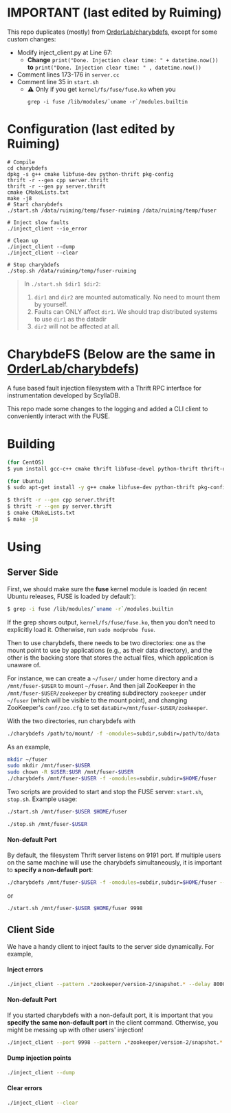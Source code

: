 IMPORTANT (last edited by Ruiming)
==========

This repo duplicates (mostly) from [OrderLab/charybdefs](https://github.com/OrderLab/charybdefs), except for some custom changes:
* Modify inject_client.py at Line 67:
    * **Change** `print("Done. Injection clear time: " + datetime.now())` **to** `print("Done. Injection clear time: " , datetime.now())`
* Comment lines 173-176 in `server.cc`
* Comment line 35 in `start.sh`
  * :warning: Only if you get `kernel/fs/fuse/fuse.ko` when you
    ```
    grep -i fuse /lib/modules/`uname -r`/modules.builtin
    ```
    
Configuration (last edited by Ruiming)
==========
```
# Compile
cd charybdefs
dpkg -s g++ cmake libfuse-dev python-thrift pkg-config
thrift -r --gen cpp server.thrift
thrift -r --gen py server.thrift
cmake CMakeLists.txt
make -j8
# Start charybdefs
./start.sh /data/ruiming/temp/fuser-ruiming /data/ruiming/temp/fuser

# Inject slow faults
./inject_client --io_error

# Clean up
./inject_client --dump
./inject_client --clear

# Stop charybdefs
./stop.sh /data/ruiming/temp/fuser-ruiming
```
> In `./start.sh $dir1 $dir2`: 
> 1. `dir1` and `dir2` are mounted automatically. No need to mount them by yourself.
> 2. Faults can ONLY affect `dir1`. We should trap distributed systems to use `dir1` as the datadir
> 3. `dir2` will not be affected at all.


CharybdeFS (Below are the same in [OrderLab/charybdefs](https://github.com/OrderLab/charybdefs))
==========

A fuse based fault injection filesystem
with a Thrift RPC interface for instrumentation developed by ScyllaDB.

This repo made some changes to the logging and added a CLI client to 
conveniently interact with the FUSE.

Building
========

```sh
(for CentOS)
$ yum install gcc-c++ cmake thrift libfuse-devel python-thrift thrift-devel 

(for Ubuntu)
$ sudo apt-get install -y g++ cmake libfuse-dev python-thrift pkg-config

$ thrift -r --gen cpp server.thrift
$ thrift -r --gen py server.thrift
$ cmake CMakeLists.txt
$ make -j8
```

Using
=====

Server Side
-----------

First, we should make sure the **fuse** kernel module is loaded (in recent 
Ubuntu releases, FUSE is loaded by default'):

```sh
$ grep -i fuse /lib/modules/`uname -r`/modules.builtin
```
If the grep shows output, `kernel/fs/fuse/fuse.ko`, then you don't need to explicitly
load it. Otherwise, run `sudo modprobe fuse`.

Then to use charybdefs, there needs to be two directories: one as the mount point to use
by applications (e.g., as their data directory), and the other is the backing 
store that stores the actual files, which application is unaware of. 

For instance, we can create a `~/fuser/` under home directory and a 
`/mnt/fuser-$USER` to mount `~/fuser`. And then jail ZooKeeper in the `/mnt/fuser-$USER/zookeeper`
by creating subdirectory `zookeeper` under `~/fuser` (which will be visible to
the mount point), and changing ZooKeeper's `conf/zoo.cfg` to set
`dataDir=/mnt/fuser-$USER/zookeeper`.

With the two directories, run charybdefs with 

```sh
./charybdefs /path/to/mount/ -f -omodules=subdir,subdir=/path/to/data
```

As an example,

```sh
mkdir ~/fuser
sudo mkdir /mnt/fuser-$USER
sudo chown -R $USER:$USR /mnt/fuser-$USER
./charybdefs /mnt/fuser-$USER -f -omodules=subdir,subdir=$HOME/fuser
```

Two scripts are provided to start and stop the FUSE server: `start.sh`, `stop.sh`.
Example usage: 

```bash
./start.sh /mnt/fuser-$USER $HOME/fuser
```

```bash
./stop.sh /mnt/fuser-$USER 
```

#### Non-default Port
By default, the filesystem Thrift server listens on 9191 port. If multiple users on the 
same machine will use the charybdefs simultaneously, it is important to 
**specify a non-default port**: 

```bash
./charybdefs /mnt/fuser-$USER -f -omodules=subdir,subdir=$HOME/fuser --port=9998
```

or

```bash
./start.sh /mnt/fuser-$USER $HOME/fuser 9998
```

Client Side
-----------
We have a handy client to inject faults to the server side dynamically. For example,

#### Inject errors

```sh
./inject_client --pattern .*zookeeper/version-2/snapshot.* --delay 8000000 write write_buf
```

#### Non-default Port

If you started charybdefs with a non-default port, it is important that you **specify
the same non-default port** in the client command. Otherwise, you might be messing up
with other users' injection!

```bash
./inject_client --port 9998 --pattern .*zookeeper/version-2/snapshot.* --delay 8000000 write write_buf
```

#### Dump injection points

```sh
./inject_client --dump
```

#### Clear errors

```sh
./inject_client --clear
```
